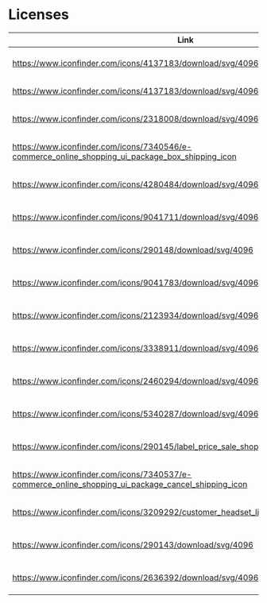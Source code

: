 # Licenses

| Link                                                                                                | Imagename        | License                 |
|-----------------------------------------------------------------------------------------------------|------------------|-------------------------|
| https://www.iconfinder.com/icons/4137183/download/svg/4096                                          | applogo.ico      | Free for commercial use |
| https://www.iconfinder.com/icons/4137183/download/svg/4096                                          | avalonia-log.ico | MIT License             |
| https://www.iconfinder.com/icons/2318008/download/svg/4096                                          | all.svg          | Free for commercial use |
| https://www.iconfinder.com/icons/7340546/e-commerce_online_shopping_ui_package_box_shipping_icon    | boxClosed.svg    | Free for commercial use |
| https://www.iconfinder.com/icons/4280484/download/svg/4096                                          | clock.svg        | Free for commercial use |
| https://www.iconfinder.com/icons/9041711/download/svg/4096                                          | collapse         | Free for commercial use |
| https://www.iconfinder.com/icons/290148/download/svg/4096                                           | discount.svg     | Free for commercial use |
| https://www.iconfinder.com/icons/9041783/download/svg/4096                                          | expand.svg       | Free for commercial use |
| https://www.iconfinder.com/icons/2123934/download/svg/4096                                          | list.svg         | Free for commercial use |
| https://www.iconfinder.com/icons/3338911/download/svg/4096                                          | nicebag.svg      | Free for commercial use |
| https://www.iconfinder.com/icons/2460294/download/svg/4096                                          | percent.svg      | Free for commercial use |
| https://www.iconfinder.com/icons/5340287/download/svg/4096                                          | personRound.svg  | Free for commercial use |
| https://www.iconfinder.com/icons/290145/label_price_sale_shopping_tag_icon                          | pricetag.svg     | Free for commercial use |
| https://www.iconfinder.com/icons/7340537/e-commerce_online_shopping_ui_package_cancel_shipping_icon | returns.svg      | Free for commercial use |
| https://www.iconfinder.com/icons/3209292/customer_headset_listen_service_support_icon               | service.svg      | Free for commercial use |
| https://www.iconfinder.com/icons/290143/download/svg/4096                                           | wallet.svg       | Free for commercial use |
| https://www.iconfinder.com/icons/2636392/download/svg/4096                                          | freeze.svg       | Free for commercial use |
